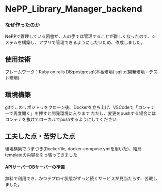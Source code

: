 # NePP_Library_Manager_backend
### なぜ作ったのか
NePPで管理している図書が、人の手では管理することが難しくなったので、システムを構築し、アプリで管理できるようにしたいため、作成しました。

## 使用技術
フレームワーク：Ruby on rails
DB:postgresql(本番環境)
sqlite(開発環境・テスト環境)
## 環境構築
gitでこのリポジトリをクローン後、Dockerを立ち上げ、VSCodeで「コンテナーで再度開く」を押すと開発環境に入ります
ただし、変更をpushする場合にはコンテナを抜けてローカルでpushするようにしてください

## 工夫した点・苦労した点
環境構築でつまづき(Dockerfile, docker-compose.ymlを用いた)、結局templateの内容を引っ張ってきました

#### APIサーバーDBサーバーの準備
無料で利用でき、かつデプロイ状態がずっと続くサービスが見当たらず、苦戦しました。
